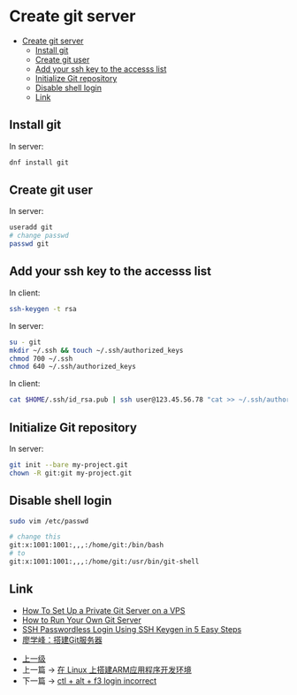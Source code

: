 # Create git server


<!-- @import "[TOC]" {cmd="toc" depthFrom=1 depthTo=6 orderedList=false} -->
<!-- code_chunk_output -->

* [Create git server](#create-git-server)
	* [Install git](#install-git)
	* [Create git user](#create-git-user)
	* [Add your ssh key to the accesss list](#add-your-ssh-key-to-the-accesss-list)
	* [Initialize Git repository](#initialize-git-repository)
	* [Disable shell login](#disable-shell-login)
	* [Link](#link)

<!-- /code_chunk_output -->

## Install git
In server:
```sh
dnf install git
```

## Create git user
In server:
```sh
useradd git
# change passwd
passwd git
```
## Add your ssh key to the accesss list
In client:
```sh
ssh-keygen -t rsa
```

In server:
```sh
su - git
mkdir ~/.ssh && touch ~/.ssh/authorized_keys
chmod 700 ~/.ssh
chmod 640 ~/.ssh/authorized_keys
```

In client:
```sh
cat $HOME/.ssh/id_rsa.pub | ssh user@123.45.56.78 "cat >> ~/.ssh/authorized_keys"
```

## Initialize Git repository
In server:
```sh
git init --bare my-project.git
chown -R git:git my-project.git
```

## Disable shell login
```sh
sudo vim /etc/passwd
```
```sh
# change this
git:x:1001:1001:,,,:/home/git:/bin/bash
# to
git:x:1001:1001:,,,:/home/git:/usr/bin/git-shell
```



## Link
* [How To Set Up a Private Git Server on a VPS](https://www.digitalocean.com/community/tutorials/how-to-set-up-a-private-git-server-on-a-vps)
* [How to Run Your Own Git Server](https://www.linux.com/learn/how-run-your-own-git-server)
* [SSH Passwordless Login Using SSH Keygen in 5 Easy Steps](https://www.tecmint.com/ssh-passwordless-login-using-ssh-keygen-in-5-easy-steps/)
* [廖学峰：搭建Git服务器
](https://www.liaoxuefeng.com/wiki/0013739516305929606dd18361248578c67b8067c8c017b000/00137583770360579bc4b458f044ce7afed3df579123eca000)

- [上一级](README.md)
- 上一篇 -> [在 Linux 上搭建ARM应用程序开发环境](createArmDebugEnv.md)
- 下一篇 -> [ctl + alt + f3 login incorrect](ctrl_alt_f3_login_incorrect.md)
